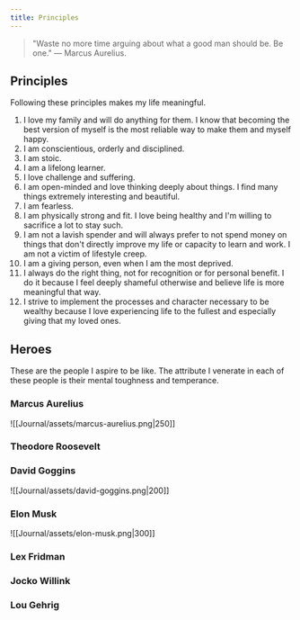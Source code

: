 ```yaml
---
title: Principles
---
```


>"Waste no more time arguing about what a good man should be. Be one." — Marcus Aurelius.

## Principles
Following these principles makes my life meaningful.
1. I love my family and will do anything for them. I know that becoming the best version of myself is the most reliable way to make them and myself happy.
2. I am conscientious, orderly and disciplined.
3. I am stoic.
4. I am a lifelong learner.
5. I love challenge and suffering.
6. I am open-minded and love thinking deeply about things. I find many things extremely interesting and beautiful.
7. I am fearless.
8. I am physically strong and fit. I love being healthy and I'm willing to sacrifice a lot to stay such.
9. I am not a lavish spender and will always prefer to not spend money on things that don't directly improve my life or capacity to learn and work. I am not a victim of lifestyle creep.
10. I am a giving person, even when I am the most deprived.
11. I always do the right thing, not for recognition or for personal benefit. I do it because I feel deeply shameful otherwise and believe life is more meaningful that way.
12. I strive to implement the processes and character necessary to be wealthy because I love experiencing life to the fullest and especially giving that my loved ones.

## Heroes
These are the people I aspire to be like. The attribute I venerate in each of these people is their mental toughness and temperance.

### Marcus Aurelius
![[Journal/assets/marcus-aurelius.png|250]]

### Theodore Roosevelt


### David Goggins
![[Journal/assets/david-goggins.png|200]]


### Elon Musk
![[Journal/assets/elon-musk.png|300]]

### Lex Fridman


### Jocko Willink


### Lou Gehrig



